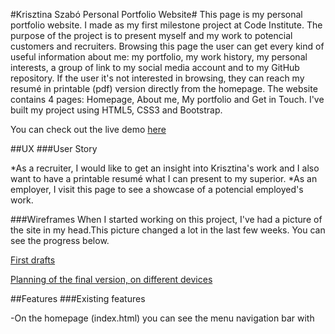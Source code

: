 #Krisztina Szabó Personal Portfolio Website#
This page is my personal portfolio website. I made as my first milestone project at Code Institute.
The purpose of the project is to present myself and my work to potencial customers and recruiters.
Browsing this page the user can get every kind of useful information about me: my portfolio, my work history, my personal interests, a group of link to my social media account and to my GitHub repository. If the user it's not interested in browsing, they can reach my resumé in printable (pdf) version directly from the homepage.
The website contains 4 pages: Homepage, About me, My portfolio and Get in Touch. I've built my project using HTML5, CSS3 and Bootstrap.

You can check out the live demo [here](https://krisztinatxt.github.io/first-milestone-project/)


##UX
###User Story

*As a recruiter, I would like to get an insight into Krisztina's work and I also want to have a printable resumé what I can present to my superior.
*As an employer, I visit this page to see a showcase of a potencial employed's work. </li>

###Wireframes
 When I started working on this project, I've had a picture of the site in my head.This picture changed a lot in the last few weeks. You can see the progress below.

[First drafts ](https://github.com/krisztinatxt/first-milestone-project/tree/master/wireframes/first)

[Planning of the final version, on different devices](https://github.com/krisztinatxt/first-milestone-project/tree/master/wireframes/modified)

##Features
###Existing features

-On the homepage (index.html) you can see the menu navigation bar with 

